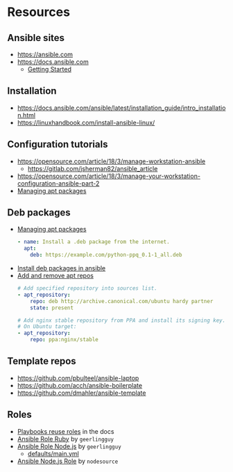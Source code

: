 # Resources


## Ansible sites

- https://ansible.com
- https://docs.ansible.com
    - [Getting Started](https://docs.ansible.com/ansible/latest/user_guide/intro_getting_started.html)


## Installation

- https://docs.ansible.com/ansible/latest/installation_guide/intro_installation.html	
- https://linuxhandbook.com/install-ansible-linux/


## Configuration tutorials

- https://opensource.com/article/18/3/manage-workstation-ansible
    - https://gitlab.com/jsherman82/ansible_article
- https://opensource.com/article/18/3/manage-your-workstation-configuration-ansible-part-2
- [Managing apt packages](https://docs.ansible.com/ansible/latest/modules/apt_module.html)


## Deb packages

- [Managing apt packages](https://docs.ansible.com/ansible/latest/modules/apt_module.html)
    ```yaml
    - name: Install a .deb package from the internet.
      apt:
        deb: https://example.com/python-ppq_0.1-1_all.deb
    ```
- [Install deb packages in ansible](https://chaosmail.github.io/programming/2015/03/04/install-deb-packages-in-ansible/)
- [Add and remove apt repos](https://docs.ansible.com/ansible/latest/modules/apt_repository_module.html)
    ```yaml
    # Add specified repository into sources list.
    - apt_repository:
        repo: deb http://archive.canonical.com/ubuntu hardy partner
        state: present
    ```
    ```yaml
    # Add nginx stable repository from PPA and install its signing key.
    # On Ubuntu target:
    - apt_repository:
        repo: ppa:nginx/stable
    ```

## Template repos

- https://github.com/pbulteel/ansible-laptop
- https://github.com/acch/ansible-boilerplate
- https://github.com/dmahler/ansible-template


## Roles

- [Playbooks reuse roles](https://docs.ansible.com/ansible/latest/user_guide/playbooks_reuse_roles.html) in the docs
- [Ansible Role Ruby](https://github.com/geerlingguy/ansible-role-ruby) by `geerlingguy`
- [Ansible Role Node.js](https://github.com/geerlingguy/ansible-role-nodejs) by `geerlingguy`
    - [defaults/main.yml](https://github.com/geerlingguy/ansible-role-nodejs/blob/master/defaults/main.yml)
- [Ansible Node.js Role](https://github.com/nodesource/ansible-nodejs-role) by `nodesource`

